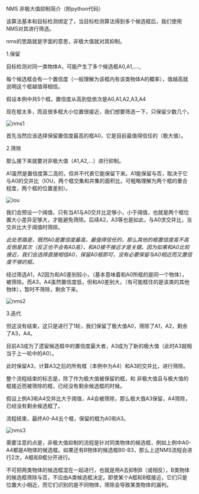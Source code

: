 NMS 非极大值抑制简介（附python代码）

该算法基本和目标检测绑定了，当目标检测算法得到多个候选框后，我们使用NMS对其进行筛选。



nms的思路就是字面的意思，非极大值就对其抑制。

1.保留

目标检测对同一类物体A，可能产生了多个候选框A0,A1,....,

每个候选框会有一个置信度（一般理解为该框内有该类物体A的概率），值越高就说明这个框越值得相信。

假设本例中共5个框，置信度从高到低依次是A0,A1,A2,A3,A4

现在框太多，而且很多框大小位置很接近，我们想要筛选一下，只保留少数几个。

![nms1](pic\nms1.JPG)

首先当然应该选择保留置信度最高的框A0，它是目前最值得信任的（极大值）。

2.筛除

那么接下来就要对非极大值（A1,A2,...）进行抑制。

A1虽然是置信度第二高的，但并不代表它能保留下来。A1能保留与否，取决于它与A0的交并比（IOU，两个框交集和并集的面积比，可粗略理解为两个框的重合程度，两个框的位置差别）。

![iou](pic\iou.JPG)

我们会预设一个阈值，只有当A1与A0交并比足够小，小于阈值，也就是两个框位置大小差异足够大，才能避免筛除。后续A2，A3等也是如此，与A0求交并比，当交并比大于阈值时筛除。

*此处思路是，既然A0是置信度最高，最值得信任的，那么其他的框置信度高不高反倒是其次（反正也不会有A0高），和A0接不接近才是关键。因为如果和A0比较接近，我们会选择直接相信A0，保留A0框即可，没有必要保留与A0相近而又置信度不够的框。*

经过筛选A1，A2因为和A0差别较小，（基本意味着和A0所框的是同一个物体），被筛除。而A3，A4虽然置信度低，但和A0差别大，（有可能框住的是该类的其他物体），暂时不筛除，剩余下来。

![nms2](pic\nms2.JPG)

3.迭代

但这没有结束，这只是进行了1轮，我们保留了极大值A0，筛除了A1，A2，剩余了A3，A4。

目前A3成为了遗留候选框中的置信度最大者，A3成为了新的极大值（此时A3就相当于上一轮中的A0）。

此时保留A3，计算A3之后的所有框（本例中为A4）和A3的交并比，进行筛除。

整个流程结束的标志是，除了作为极大值被保留的框，和 非极大值且与极大值的框接近而被筛除的框，已经没有剩余候选框的时候。

假设上例A3和A4交并比大于阈值，A4会被筛除，那么极大值A3保留，A4筛除，已经没有剩余候选框了。

流程结束，最终A0-A4五个框，保留的框为A0和A3。

![nms3](pic\nms3.JPG)

需要注意的点是，非极大值抑制的流程是针对同类物体的候选框，例如上例中A0-A4都是A物体的候选框。如果还有B物体的候选框B0-B3，那么上述NMS流程会进行2次，A框和B框分开进行。

不可把两类物体的候选框混在一起进行，也就是用A去抑制B（或相反），B类物体的候选框筛除与否，不应由A类候选框决定。即使某个A框和B框接近，它们只是位置大小相近，而它们识别的是不同物体，筛除会导致某类物体的漏判。

